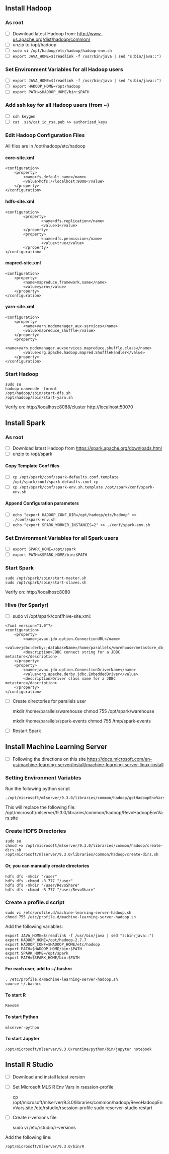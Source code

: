 ## Install Hadoop

### As root
 - [ ] Download latest Hadoop from:
 http://www-us.apache.org/dist/hadoop/common/
 - [ ] unzip to /opt/hadoop
 - [ ] `sudo vi /opt/hadoop/etc/hadoop/hadoop-env.sh`
 - [ ] `export JAVA_HOME=$(readlink -f /usr/bin/java | sed "s:bin/java::")`

### Set Environment Variables for all Hadoop users
 - [ ] `export JAVA_HOME=$(readlink -f /usr/bin/java | sed "s:bin/java::")`
 - [ ] `export HADOOP_HOME=/opt/hadoop`
 - [ ] `export PATH=$HADOOP_HOME/bin:$PATH`

### Add ssh key for all Hadoop users (from ~)
 - [ ] `ssh keygen` 
 - [ ] `cat .ssh/cat id_rsa.pub >> authorized_keys` 

### Edit Hadoop Configuration Files
All files are in /opt/hadoop/etc/hadoop
#### core-site.xml
    <configuration>
    	<property>
    		<name>fs.default.name</name>
    		<value>hdfs://localhost:9000</value>
    	</property>
    </configuration>
#### hdfs-site.xml
    <configuration>
            <property>
                    <name>dfs.replication</name>
                    <value>1</value>
            </property>
            <property>
                    <name>dfs.permission</name>
                    <value>true</value>
            </property>
    </configuration>
#### mapred-site.xml
    <configuration>
    	<property>
    		<name>mapreduce.framework.name</name>
    		<value>yarn</value>
    	</property>
    </configuration>
#### yarn-site.xml
    <configuration>
    	<property>
    		<name>yarn.nodemanager.aux-services</name>
    		<value>mapreduce_shuffle</value>
    	</property>
    	<property>
    		<name>yarn.nodemanager.auxservices.mapreduce.shuffle.class</name>
    		<value>org.apache.hadoop.mapred.ShuffleHandler</value>
    	</property>
    </configuration>

### Start Hadoop
    sudo su
    hadoop namenode -format
    /opt/hadoop/sbin/start-dfs.sh
    /opt/hadoop/sbin/start-yarn.sh
Verify on:
http://localhost:8088/cluster
http://localhost:50070

## Install Spark 
### As root
 - [ ] Download latest Hadoop from https://spark.apache.org/downloads.html
 - [ ] unzip to /opt/spark

#### Copy Template Conf files
 - [ ] `cp /opt/spark/conf/spark-defaults.conf.template /opt/spark/conf/spark-defaults.conf cp`
 - [ ] `cp /opt/spark/conf/spark-env.sh.template /opt/spark/conf/spark-env.sh`

#### Append Configuration parameters
 - [ ] `echo "export HADOOP_CONF_DIR=/opt/hadoop/etc/hadoop" >> ./conf/spark-env.sh`
 - [ ] `echo "export SPARK_WORKER_INSTANCES=2" >> ./conf/spark-env.sh`

### Set Environment Variables for all Spark users
 - [ ] `export SPARK_HOME=/opt/spark`
 - [ ] `export PATH=$SPARK_HOME/bin:$PATH`

### Start Spark
    sudo /opt/spark/sbin/start-master.sh
    sudo /opt/spark/sbin/start-slaves.sh
Verify on:
http://localhost:8080


### Hive (for Sparlyr)

 - [ ] sudo vi /opt/spark/conf/hive-site.xml: 

```
<?xml version="1.0"?>
<configuration>
	<property>
		<name>javax.jdo.option.ConnectionURL</name>
		<value>jdbc:derby:;databaseName=/home/parallels/warehouse/metastore_db;create=true</value>
		<description>JDBC connect string for a JDBC metastore</description>
	</property>
	<property>
		<name>javax.jdo.option.ConnectionDriverName</name>
		<value>org.apache.derby.jdbc.EmbeddedDriver</value>
		<description>Driver class name for a JDBC metastore</description>
	</property>
</configuration>
```

 - [ ] Create directories for parallels user

    mkdir /home/parallels/warehouse
    chmod 755 /opt/spark/warehouse

    mkdir /home/parallels/spark-events
    chmod 755 /tmp/spark-events

 - [ ] Restart Spark

## Install Machine Learning Server 

 - [ ] Following the directions on this site
https://docs.microsoft.com/en-us/machine-learning-server/install/machine-learning-server-linux-install

### Setting Environment Variables
Run the following python script

    ./opt/microsoft/mlserver/9.3.0/libraries/common/hadoop/getHadoopEnvVars.py

This will replace the following file:
/opt/microsoft/mlserver/9.3.0/libraries/common/hadoop/RevoHadoopEnvVars.site

### Create  HDFS Directories

    sudo su
    chmod +x /opt/microsoft/mlserver/9.3.0/libraries/common/hadoop/create-dirs.sh
    /opt/microsoft/mlserver/9.3.0/libraries/common/hadoop/create-dirs.sh

#### Or, you can manually create directories

    hdfs dfs -mkdir "/user"
    hdfs dfs -chmod -R 777 "/user"
    hdfs dfs -mkdir "/user/RevoShare"
    hdfs dfs -chmod -R 777 "/user/RevoShare"

### Create a profile.d script

    sudo vi /etc/profile.d/machine-learning-server-hadoop.sh
    chmod 755 /etc/profile.d/machine-learning-server-hadoop.sh
Add the following variables:

    export JAVA_HOME=$(readlink -f /usr/bin/java | sed "s:bin/java::")
    export HADOOP_HOME=/opt/hadoop-2.7.7
    export HADOOP_CONF=$HADOOP_HOME/etc/hadoop
    export PATH=$HADOOP_HOME/bin:$PATH
    export SPARK_HOME=/opt/spark
    export PATH=$SPARK_HOME/bin:$PATH

#### For each user, add to ~/.bashrc

    . /etc/profile.d/machine-learning-server-hadoop.sh
    source ~/.bashrc

#### To start R

    Revo64

#### To start Python

    mlserver-python

#### To start Jupyter

    /opt/microsoft/mlserver/9.3.0/runtime/python/bin/jupyter notebook

## Install R Studio 

 - [ ] Download and install latest version
 - [ ] Set Microsoft MLS R  Env Vars in rsession-profile

    cp /opt/microsoft/mlserver/9.3.0/libraries/common/hadoop/RevoHadoopEnvVars.site /etc/rstudio/rsession-profile
sudo reserver-studio restart


 - [ ] Create r-versions file

    sudo vi /etc/rstudio/r-versions

Add the following line:

	/opt/microsoft/mlserver/9.3.0/bin/R

